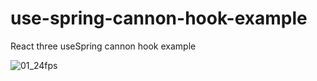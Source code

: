 # use-spring-cannon-hook-example
React three useSpring cannon hook example

![01_24fps](https://user-images.githubusercontent.com/42591798/182773111-109324a7-b169-4fd8-b90f-318f2db88903.gif)
